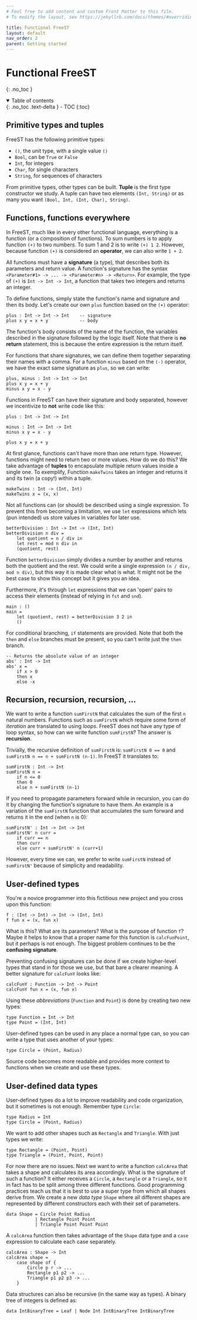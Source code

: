 ```yaml
---
# Feel free to add content and custom Front Matter to this file.
# To modify the layout, see https://jekyllrb.com/docs/themes/#overriding-theme-defaults

title: Functional FreeST
layout: default
nav_order: 2
parent: Getting started
---
```


# Functional FreeST
{: .no_toc }

<!-- freest is a functional language -->
<!-- everything is a function -->


<!-- collapsible TOC (check https://just-the-docs.github.io/just-the-docs/docs/navigation-structure/#top) -->
<details open markdown="block">
  <summary>
    Table of contents
  </summary>
  {: .no_toc .text-delta }
- TOC
{:toc}
</details>


## Primitive types and tuples

FreeST has the following primitive types:
- `()`, the unit type, with a single value `()`
- `Bool`, can be `True` or `False`
- `Int`, for integers
- `Char`, for single characters
- `String`, for sequences of characters

From primitive types, other types can be built. **Tuple** is the first type
    constructor we study. A tuple can have two elements `(Int, String)` or as
    many you want `(Bool, Int, (Int, Char), String)`.

## Functions, functions everywhere

In FreeST, much like in every other functional language, everything is a function (or a composition 
    of functions). To sum numbers is to apply function `(+)` to two numbers. To sum 1 and 2 is to 
    write `(+) 1 2`. However, because function `(+)` is considered an **operator**, we can also 
    write `1 + 2`. 

<!-- function signatures -->
All functions must have a **signature** (a type), that describes both its parameters and 
    return value. A function's signature has the syntax 
    `<Parameter#1> -> ... -> <Parameter#n> -> <Return>`. For example, the type of `(+)` is 
    `Int -> Int -> Int`, a function that takes two integers and returns an integer.
    
<!-- how to define a function -->
To define functions, simply state the function's name and signature and then its body. Let's create
    our own `plus` function based on the `(+)` operator:
```
plus : Int -> Int -> Int    -- signature
plus x y = x + y            -- body
```

<!-- function body -->
<!-- lack of return statement -->
The function's body consists of the name of the function, the variables described in the signature
    followed by the logic itself. Note that there is **no return** statement, this is because the 
    entire expression is the return itself.

<!-- TODO: wild argument `_` -->

<!-- same signature functions -->
For functions that share signatures, we can define them together separating their names with a 
    comma. For a function `minus` based on the `(-)` operator, we have the exact same signature
    as `plus`, so we can write:
```
plus, minus : Int -> Int -> Int
plus x y = x + y
minus x y = x - y
```

Functions in FreeST can have their signature and body separated, however we incentivize to **not** 
    write code like this:
```
plus : Int -> Int -> Int

minus : Int -> Int -> Int
minus x y = x - y

plus x y = x + y
```

<!-- for multiple returns, use tuples -->
At first glance, functions can't have more than one return type. However, functions might need to 
    return two or more values. How do we do this? We take advantage of **tuples** to encapsulate
    multiple return values inside a single one. To exemplify, Function `makeTwins` takes an integer 
    and returns it and its twin (a copy!) within a tuple.
```
makeTwins : Int -> (Int, Int)
makeTwins x = (x, x) 
```

<!-- `let` expressions -->
Not all functions can (or should) be described using a single expression. To prevent this from 
    becoming a limitation, we use `let` expressions which lets (pun intended) us store values in
    variables for later use. 
```
betterDivision : Int -> Int -> (Int, Int)
betterDivision n div =
    let quotient = n / div in
    let rest = mod n div in
    (quotient, rest)
```

Function `betterDivision` simply divides a number by another and returns both the quotient and the
    rest. We could write a single expression `(n / div, mod n div)`, but this way it is made clear
    what is what. It might not be the best case to show this concept but it gives you an idea.

<!-- pair pattern matching with `let` -->
Furthermore, it's through `let` expressions that we can 'open' pairs to access their elements 
    (instead of relying in `fst` and `snd`).
```
main : ()
main = 
    let (quotient, rest) = betterDivision 3 2 in
    ()
```

<!-- if statements -->
For conditional branching, `if` statements are provided. Note that both the `then` and `else` 
    branches must be present, so you can't write just the `then` branch.
```
-- Returns the absolute value of an integer
abs' : Int -> Int
abs' x = 
    if x > 0
    then x
    else -x
```

<!-- ($) operator -->
<!-- ; 'operator' -->
<!-- functions can be used as parameters -->
<!-- partial application of functions -->
<!-- main is the program's default entry point (but you can pass another one in the command line) -->

## Recursion, recursion, recursion, ...
We want to write a function `sumFirstN` that calculates the sum of the first `n` natural numbers.
    Functions such as `sumFirstN` which require some form of *iteration* are translated to using
    *loops*. FreeST does not have any type of loop syntax, so how can we write function 
    `sumFirstN`? The answer is **recursion**.

Trivially, the recursive definition of `sumFirstN` is: `sumFirstN 0 == 0` and 
    `sumFirstN n == n + sumFirstN (n-1)`. In FreeST it translates to:
```
sumFirstN : Int -> Int
sumFirstN n =
    if n <= 0
    then 0
    else n + sumFirstN (n-1)
```

If you need to propagate parameters forward while in recursion, you can do it by changing the 
    function's signature to have them. An example is a variation of the `sumFirstN` function 
    that accumulates the sum forward and returns it in the end (when `n` is 0):
```
sumFirstN' : Int -> Int -> Int
sumFirstN' n curr =
    if curr == n
    then curr 
    else curr + sumFirstN' n (curr+1)
```

However, every time we can, we prefer to write `sumFirstN` instead of `sumFirstN'` because of 
    simplicity and readability.

## User-defined types

You're a novice programmer into this fictitious new project and you cross upon this function:
```
f : (Int -> Int) -> Int -> (Int, Int)
f fun x = (x, fun x)
```

What is this? What are its parameters? What is the purpose of function `f`? Maybe it helps
    to know that a proper name for this function is `calcFunPoint`, but it perhaps is not 
    enough. The biggest problem continues to be the **confusing signature**.

Preventing confusing signatures can be done if we create higher-level types that stand in for those
    we use, but that bare a clearer meaning. A better signature for `calcFunY` looks like: 
```
calcFunY : Function -> Int -> Point
calcFunY fun x = (x, fun x)
```

Using these *abbreviations* (`Function` and `Point`) is done by creating two new types:
```
type Function = Int -> Int
type Point = (Int, Int)
```

User-defined types can be used in any place a normal type can, so you can write a type
    that uses another of your types:
```
type Circle = (Point, Radius)
```

Source code becomes more readable and provides more context to functions when we create and use 
    these types.

## User-defined data types
User-defined types do a lot to improve readability and code organization, but it sometimes is not 
    enough. Remember type `Circle`:
```
type Radius = Int
type Circle = (Point, Radius)
```

We want to add other shapes such as `Rectangle` and `Triangle`. With just types we write:
```
type Rectangle = (Point, Point)
type Triangle = (Point, Point, Point)
```

For now there are no issues. Next we want to write a function `calcArea` that takes a shape and 
    calculates its area accordingly. What is the signature of such a function? It either receives 
    a `Circle`, a `Rectangle` or a `Triangle`, so it in fact has to be split among three different 
    functions. Good programming practices teach us that it is best to use a super type from which
    all shapes derive from. We create a new *data type* `Shape` where all different shapes are 
    represented by different constructors each with their set of parameters.
```
data Shape = Circle Point Radius
           | Rectangle Point Point
           | Triangle Point Point Point
```

A `calcArea` function then takes advantage of the `Shape` data type and a `case` expression to 
    calculate each case separately.
```
calcArea : Shape -> Int
calcArea shape =
    case shape of {
        Circle p r -> ...
        Rectangle p1 p2 -> ...
        Triangle p1 p2 p3 -> ...
    }
```

Data structures can also be recursive (in the same way as types). A binary tree of integers is 
    defined as:
```
data IntBinaryTree = Leaf | Node Int IntBinaryTree IntBinaryTree
```

<!-- TODO -->
<!-- how to document code using `-- |` and `-- #` -->

<!-- ## Polymorphic functions -->
<!-- Sometimes there is the need to  -->
